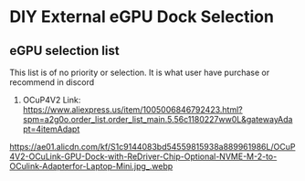 # DIY External eGPU Dock Selection

## eGPU selection list

This list is of no priority or selection. It is what user have purchase or recommend in discord
1. OCuP4V2
    Link: https://www.aliexpress.us/item/1005006846792423.html?spm=a2g0o.order_list.order_list_main.5.56c1180227ww0L&gatewayAdapt=4itemAdapt
    
https://ae01.alicdn.com/kf/S1c9144083bd54559815938a889961986L/OCuP4V2-OCuLink-GPU-Dock-with-ReDriver-Chip-Optional-NVME-M-2-to-OCulink-Adapterfor-Laptop-Mini.jpg_.webp
